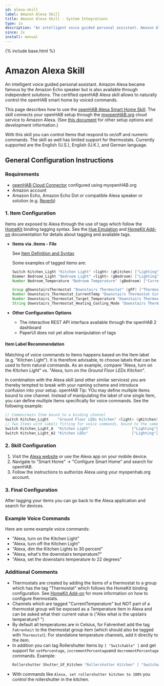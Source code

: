 ```yaml
---
id: alexa-skill
label: Amazon Alexa Skill
title: Amazon Alexa Skill - System Integrations
type: io
description: "An intelligent voice guided personal assistant. Amazon Alexa became famous by the Amazon Echo speaker but is also available through independent solutions. The certified openHAB Alexa skill allows to naturally control the openHAB smart home by voiced commands."
since: 2x
install: manual
---
```


<!-- Attention authors: Do not edit directly. Please add your changes to the appropriate source repository -->

{% include base.html %}

# Amazon Alexa Skill

An intelligent voice guided personal assistant. Amazon Alexa became famous by the Amazon Echo speaker but is also available through independent solutions. The certified openHAB Alexa skill allows to naturally control the openHAB smart home by voiced commands.  

This page describes how to use the [openHAB Alexa Smart Home Skill](https://www.amazon.com/openHAB-Foundation/dp/B01MTY7Z5L).
The skill connects your openHAB setup through the [myopenHAB.org](http://myopenHAB.org) cloud service to Amazon Alexa.
(See [this document](https://github.com/openhab/openhab-alexa/blob/master/README.md) for other setup options and development information.)

With this skill you can control Items that respond to on/off and numeric commands.
The skill as well has limited support for thermostats.
Currently supported are the English (U.S.), English (U.K.), and German language. 

## General Configuration Instructions

### Requirements

* [openHAB Cloud Connector](http://docs.openhab.org/addons/ios/openhabcloud/readme.html) configured using myopenHAB.org
* Amazon account
* Amazon Echo, Amazon Echo Dot or compatible Alexa speaker or solution (e.g. [Reverb](https://reverb.ai/))

### 1. Item Configuration

Items are exposed to Alexa through the use of tags which follow the [HomeKit](http://docs.openhab.org/addons/ios/homekit/readme.html) binding tagging syntax.
See the [Hue Emulation](http://docs.openhab.org/addons/ios/hueemulation/readme.html) and [HomeKit Add-on](http://docs.openhab.org/addons/ios/homekit/readme.html) documentation for details about tagging and available tags.

* **Items via .items - File**

  See [Item Definition and Syntax](http://docs.openhab.org/configuration/items.html#item-definition-and-syntax)
     
  Some examples of tagged items are:
  
  ```java
  Switch Kitchen_Light "Kitchen Light" <light> (gKitchen) ["Lighting"] {channel="..."}
  Dimmer Bedroom_Light "Bedroom Light" <light> (gBedroom) ["Lighting"] {channel="..."}
  Number Bedroom_Temperature "Bedroom Temperature" (gBedroom) ["CurrentTemperature"] {channel="..."}
  
  Group gDownstairsThermostat "Downstairs Thermostat" (gFF) ["Thermostat"]
  Number Downstairs_Thermostat_CurrentTemp "Downstairs Thermostat Current Temperature" (gDownstairsThermostat) ["CurrentTemperature"]
  Number Downstairs_Thermostat_Target_Temperature "Downstairs Thermostat Target Temperature" (gDownstairsThermostat) ["TargetTemperature"]
  String Downstairs_Thermostat_Heating_Cooling_Mode "Downstairs Thermostat Heating/Cooling Mode" (gDownstairsThermostat) ["homekit:HeatingCooling"]
  ```

* **Other Configuration Options**

    * The interactive REST API interface available through the openHAB 2 dashboard
    * PaperUI does not yet allow manipulation of tags

#### Item Label Recommendation

Matching of voice commands to Items happens based on the Item label (e.g. "Kitchen Light").
It is therefore advisable, to choose labels that can be used to form natural commands.
As an example, compare "Alexa, turn on the *Kitchen Light*" vs. "Alexa, turn on the *Ground Floor LEDs Kitchen*".

In combination with the Alexa skill (and other similar services) you are thereby tempted to break with your naming scheme and introduce confusion into your setup.
openHAB Tip: YOu may define multiple Items bound to one channel.
Instead of manipulating the label of one single Item, you can define multiple Items specifically for voice commands.
See the following example:

```java
// Common/main Item bound to a binding channel
Switch Kitchen_Light    "Ground Floor LEDs Kitchen" <light> (gKitchen) {channel="..."}
// Two Items with labels fitting for voice commands, bound to the same binding channel
Switch Kitchen_Light_A  "Kitchen Light"                   ["Lighting"] {channel="..."}
Switch Kitchen_Light_A2 "Kitchen LEDs"                    ["Lighting"] {channel="..."}
```

### 2. Skill Configuration

1. Visit the [Alexa website](https://alexa.amazon.com/) or use the Alexa app on your mobile device.
2. Navigate to "Smart Home" -> "Configure Smart Home" and search for openHAB.
3. Follow the instructions to authorize Alexa using your myopenhab.org account.

### 3. Final Configuration

After tagging your items you can go back to the Alexa application and search for devices.

### Example Voice Commands

Here are some example voice commands:

<!-- https://www.amazon.com/gp/help/customer/display.html?nodeId=201751280 -->

- "Alexa, turn on the Kitchen Light"
- "Alexa, turn off the Kitchen Light"
- "Alexa, dim the Kitchen Lights to 30 percent"
- "Alexa, what's the downstairs temperature?"
- "Alexa, set the downstairs temperature to 22 degrees"

### Additional Comments

* Thermostats are created by adding the items of a thermostat to a group which has the tag "Thermostat" which follows the HomeKit binding configuration. 
See [HomeKit Add-on](http://docs.openhab.org/addons/ios/homekit/readme.html) for more information on how to configure thermostats.
* Channels which are tagged "CurrentTemperature" but NOT part of a thermostat group will be exposed as a Temperature item in Alexa and can be asked what their current value is ("Alex what is the upstairs temperature? ")
* By default all temperatures are in Celsius, for Fahrenheit add the tag `Fahrenheit` to the thermostat group item (which should also be tagged with `Thermostat`).
For standalone temperature channels, add it directly to the item.
* In addition you can tag Rollershutter items by `[ "Switchable" ]` and get support for `setPercentage`, `incrementPercentage`and `decrementPercentage` commands.
Example:
  ```java
  Rollershutter Shutter_GF_Kitchen "Rollershutter Kitchen" [ "Switchable" ]
  ```
* With commands like `Alexa, set rollershutter kitchen to 100%` you control the rollershutter in the kitchen.
